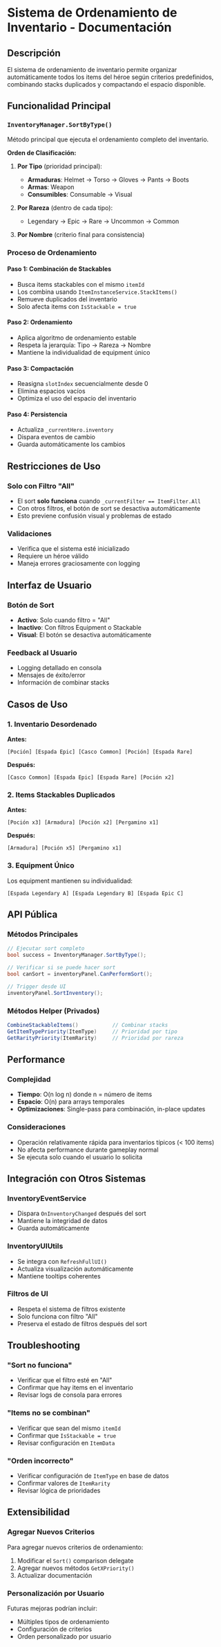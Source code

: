 # Sistema de Ordenamiento de Inventario - Documentación

## Descripción
El sistema de ordenamiento de inventario permite organizar automáticamente todos los items del héroe según criterios predefinidos, combinando stacks duplicados y compactando el espacio disponible.

## Funcionalidad Principal

### `InventoryManager.SortByType()`
Método principal que ejecuta el ordenamiento completo del inventario.

**Orden de Clasificación:**
1. **Por Tipo** (prioridad principal):
   - **Armaduras**: Helmet → Torso → Gloves → Pants → Boots
   - **Armas**: Weapon
   - **Consumibles**: Consumable → Visual

2. **Por Rareza** (dentro de cada tipo):
   - Legendary → Epic → Rare → Uncommon → Common

3. **Por Nombre** (criterio final para consistencia)

### Proceso de Ordenamiento

#### Paso 1: Combinación de Stackables
- Busca items stackables con el mismo `itemId`
- Los combina usando `ItemInstanceService.StackItems()`
- Remueve duplicados del inventario
- Solo afecta items con `IsStackable = true`

#### Paso 2: Ordenamiento
- Aplica algoritmo de ordenamiento estable
- Respeta la jerarquía: Tipo → Rareza → Nombre
- Mantiene la individualidad de equipment único

#### Paso 3: Compactación
- Reasigna `slotIndex` secuencialmente desde 0
- Elimina espacios vacíos
- Optimiza el uso del espacio del inventario

#### Paso 4: Persistencia
- Actualiza `_currentHero.inventory`
- Dispara eventos de cambio
- Guarda automáticamente los cambios

## Restricciones de Uso

### Solo con Filtro "All"
- El sort **solo funciona** cuando `_currentFilter == ItemFilter.All`
- Con otros filtros, el botón de sort se desactiva automáticamente
- Esto previene confusión visual y problemas de estado

### Validaciones
- Verifica que el sistema esté inicializado
- Requiere un héroe válido
- Maneja errores graciosamente con logging

## Interfaz de Usuario

### Botón de Sort
- **Activo**: Solo cuando filtro = "All"
- **Inactivo**: Con filtros Equipment o Stackable
- **Visual**: El botón se desactiva automáticamente

### Feedback al Usuario
- Logging detallado en consola
- Mensajes de éxito/error
- Información de combinar stacks

## Casos de Uso

### 1. Inventario Desordenado
**Antes:**
```
[Poción] [Espada Epic] [Casco Common] [Poción] [Espada Rare]
```

**Después:**
```
[Casco Common] [Espada Epic] [Espada Rare] [Poción x2]
```

### 2. Items Stackables Duplicados
**Antes:**
```
[Poción x3] [Armadura] [Poción x2] [Pergamino x1]
```

**Después:**
```
[Armadura] [Poción x5] [Pergamino x1]
```

### 3. Equipment Único
Los equipment mantienen su individualidad:
```
[Espada Legendary A] [Espada Legendary B] [Espada Epic C]
```

## API Pública

### Métodos Principales
```csharp
// Ejecutar sort completo
bool success = InventoryManager.SortByType();

// Verificar si se puede hacer sort
bool canSort = inventoryPanel.CanPerformSort();

// Trigger desde UI
inventoryPanel.SortInventory();
```

### Métodos Helper (Privados)
```csharp
CombineStackableItems()           // Combinar stacks
GetItemTypePriority(ItemType)     // Prioridad por tipo
GetRarityPriority(ItemRarity)     // Prioridad por rareza
```

## Performance

### Complejidad
- **Tiempo**: O(n log n) donde n = número de items
- **Espacio**: O(n) para arrays temporales
- **Optimizaciones**: Single-pass para combinación, in-place updates

### Consideraciones
- Operación relativamente rápida para inventarios típicos (< 100 items)
- No afecta performance durante gameplay normal
- Se ejecuta solo cuando el usuario lo solicita

## Integración con Otros Sistemas

### InventoryEventService
- Dispara `OnInventoryChanged` después del sort
- Mantiene la integridad de datos
- Guarda automáticamente

### InventoryUIUtils
- Se integra con `RefreshFullUI()`
- Actualiza visualización automáticamente
- Mantiene tooltips coherentes

### Filtros de UI
- Respeta el sistema de filtros existente
- Solo funciona con filtro "All"
- Preserva el estado de filtros después del sort

## Troubleshooting

### "Sort no funciona"
- Verificar que el filtro esté en "All"
- Confirmar que hay items en el inventario
- Revisar logs de consola para errores

### "Items no se combinan"
- Verificar que sean del mismo `itemId`
- Confirmar que `IsStackable = true`
- Revisar configuración en `ItemData`

### "Orden incorrecto"
- Verificar configuración de `ItemType` en base de datos
- Confirmar valores de `ItemRarity`
- Revisar lógica de prioridades

## Extensibilidad

### Agregar Nuevos Criterios
Para agregar nuevos criterios de ordenamiento:

1. Modificar el `Sort()` comparison delegate
2. Agregar nuevos métodos `GetXPriority()`
3. Actualizar documentación

### Personalización por Usuario
Futuras mejoras podrían incluir:
- Múltiples tipos de ordenamiento
- Configuración de criterios
- Orden personalizado por usuario
